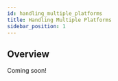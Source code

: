 ```yaml
---
id: handling_multiple_platforms
title: Handling Multiple Platforms
sidebar_position: 1
---
```


## Overview

Coming soon!